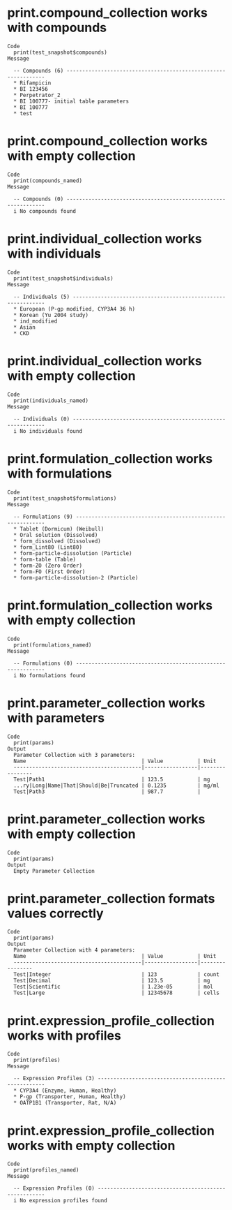 # print.compound_collection works with compounds

    Code
      print(test_snapshot$compounds)
    Message
      
      -- Compounds (6) ---------------------------------------------------------------
      * Rifampicin
      * BI 123456
      * Perpetrator_2
      * BI 100777- initial table parameters
      * BI 100777
      * test

# print.compound_collection works with empty collection

    Code
      print(compounds_named)
    Message
      
      -- Compounds (0) ---------------------------------------------------------------
      i No compounds found

# print.individual_collection works with individuals

    Code
      print(test_snapshot$individuals)
    Message
      
      -- Individuals (5) -------------------------------------------------------------
      * European (P-gp modified, CYP3A4 36 h)
      * Korean (Yu 2004 study)
      * ind_modified
      * Asian
      * CKD

# print.individual_collection works with empty collection

    Code
      print(individuals_named)
    Message
      
      -- Individuals (0) -------------------------------------------------------------
      i No individuals found

# print.formulation_collection works with formulations

    Code
      print(test_snapshot$formulations)
    Message
      
      -- Formulations (9) ------------------------------------------------------------
      * Tablet (Dormicum) (Weibull)
      * Oral solution (Dissolved)
      * form_dissolved (Dissolved)
      * form_Lint80 (Lint80)
      * form-particle-dissolution (Particle)
      * form-table (Table)
      * form-ZO (Zero Order)
      * form-FO (First Order)
      * form-particle-dissolution-2 (Particle)

# print.formulation_collection works with empty collection

    Code
      print(formulations_named)
    Message
      
      -- Formulations (0) ------------------------------------------------------------
      i No formulations found

# print.parameter_collection works with parameters

    Code
      print(params)
    Output
      Parameter Collection with 3 parameters:
      Name                                     | Value           | Unit
      -----------------------------------------|-----------------|----------------
      Test|Path1                               | 123.5           | mg
      ...ry|Long|Name|That|Should|Be|Truncated | 0.1235          | mg/ml
      Test|Path3                               | 987.7           | 

# print.parameter_collection works with empty collection

    Code
      print(params)
    Output
      Empty Parameter Collection

# print.parameter_collection formats values correctly

    Code
      print(params)
    Output
      Parameter Collection with 4 parameters:
      Name                                     | Value           | Unit
      -----------------------------------------|-----------------|----------------
      Test|Integer                             | 123             | count
      Test|Decimal                             | 123.5           | mg
      Test|Scientific                          | 1.23e-05        | mol
      Test|Large                               | 12345678        | cells

# print.expression_profile_collection works with profiles

    Code
      print(profiles)
    Message
      
      -- Expression Profiles (3) -----------------------------------------------------
      * CYP3A4 (Enzyme, Human, Healthy)
      * P-gp (Transporter, Human, Healthy)
      * OATP1B1 (Transporter, Rat, N/A)

# print.expression_profile_collection works with empty collection

    Code
      print(profiles_named)
    Message
      
      -- Expression Profiles (0) -----------------------------------------------------
      i No expression profiles found

